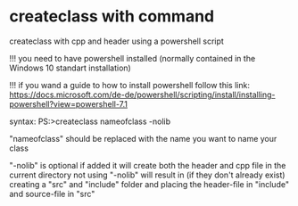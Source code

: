 # createclass with command
createclass with cpp and header using a powershell script

!!! you need to have powershell installed (normally contained in the Windows 10 standart installation)

!!! if you wand a guide to how to install powershell follow this link: https://docs.microsoft.com/de-de/powershell/scripting/install/installing-powershell?view=powershell-7.1

syntax:
PS:>createclass nameofclass -nolib

"nameofclass" should be replaced with the name you want to name your class

"-nolib" is optional if added it will create both the header and cpp file in the current directory 
not using "-nolib" will result in (if they don't already exist) creating a "src" and "include" folder and placing the header-file in "include" and source-file in "src"
